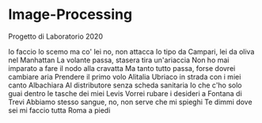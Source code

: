 # Image-Processing
Progetto di Laboratorio 2020



Io faccio lo scemo ma co' lei no, non attacca
Io tipo da Campari, lei da oliva nel Manhattan
La volante passa, stasera tira un'ariaccia
Non ho mai imparato a fare il nodo alla cravatta
Ma tanto tutto passa, forse dovrei cambiare aria
Prendere il primo volo Alitalia
Ubriaco in strada con i miei canto Albachiara
Al distributore senza scheda sanitaria
Io che c'ho solo guai dentro le tasche dei miei Levis
Vorrei rubare i desideri a Fontana di Trevi
Abbiamo stesso sangue, no, non serve che mi spieghi
Te dimmi dove sei mi faccio tutta Roma a piedi

